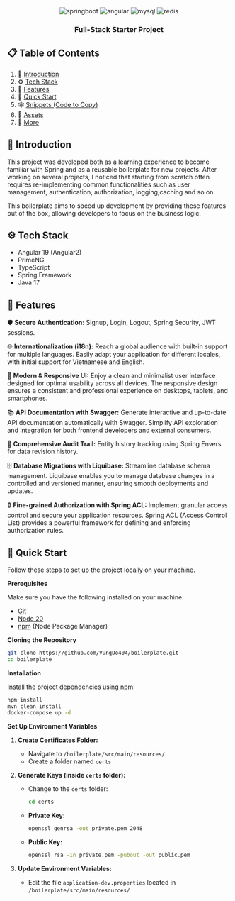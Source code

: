 <div align="center">

  <div>
     <img src="https://img.shields.io/badge/SpringBoot-6DB33F?style=flat-square&logo=Spring&logoColor=white"
alt="springboot" />
<img src="https://img.shields.io/badge/Angular-DD0031?style=flat-square&logo=angular&logoColor=white"
alt="angular" />
<img src="https://img.shields.io/badge/MySQL-4479A1?style=flat-square&logo=mysql&logoColor=fff" alt="mysql" />
<img src="https://img.shields.io/badge/Redis-%23DD0031.svg?style=flat-square&logo=redis&logoColor=white" alt="redis" />
  </div>

<h3 align="center">Full-Stack Starter Project</h3>

</div>

## 📋 <a name="table">Table of Contents</a>

1. 🤖 [Introduction](#introduction)
2. ⚙️ [Tech Stack](#tech-stack)
3. 🔋 [Features](#features)
4. 🤸 [Quick Start](#quick-start)
5. 🕸️ [Snippets (Code to Copy)](#snippets)
6. 🔗 [Assets](#links)
7. 🚀 [More](#more)

## <a name="introduction">🤖 Introduction</a>

This project was developed both as a learning experience to become familiar with Spring and as a reusable boilerplate
for new projects.
After working on several projects, I noticed that starting from scratch often requires re-implementing common
functionalities such as user management, authentication, authorization, logging,caching and so on.

This boilerplate aims
to speed up development by providing these features out of the box, allowing developers to focus on the business logic.

## <a name="tech-stack">⚙️ Tech Stack</a>

- Angular 19 (Angular2)
- PrimeNG
- TypeScript
- Spring Framework
- Java 17

## <a name="features">🔋 Features</a>

🛡️ **Secure Authentication:** Signup, Login, Logout, Spring Security, JWT sessions.

🌐 **Internationalization (i18n):**  Reach a global audience with built-in support for multiple languages. Easily adapt
your application for different locales, with initial support for Vietnamese and English.

🎨 **Modern & Responsive UI:**  Enjoy a clean and minimalist user interface designed for optimal usability across all
devices. The responsive design ensures a consistent and professional experience on desktops, tablets, and smartphones.

📚 **API Documentation with Swagger:**  Generate interactive and up-to-date API documentation automatically with
Swagger. Simplify API exploration and integration for both frontend developers and external consumers.

🔄 **Comprehensive Audit Trail:**  Entity history tracking using Spring Envers for data revision history.

🗄️ **Database Migrations with Liquibase:**  Streamline database schema management. Liquibase enables you to manage
database changes in a controlled and versioned manner, ensuring smooth deployments and updates.

🔒 **Fine-grained Authorization with Spring ACL:** Implement granular access control and secure your application
resources. Spring ACL (Access Control List) provides a powerful framework for defining and enforcing authorization
rules.

## <a name="quick-start">🤸 Quick Start</a>

Follow these steps to set up the project locally on your machine.

**Prerequisites**

Make sure you have the following installed on your machine:

- [Git](https://git-scm.com/)
- [Node 20](https://nodejs.org/en/blog/release/v20.16.0)
- [npm](https://www.npmjs.com/) (Node Package Manager)

**Cloning the Repository**

```bash
git clone https://github.com/VungDo404/boilerplate.git
cd boilerplate
```

**Installation**

Install the project dependencies using npm:

```bash
npm install
mvn clean install
docker-compose up -d
```

**Set Up Environment Variables**

1. **Create Certificates Folder:**
    - Navigate to `/boilerplate/src/main/resources/`
    - Create a folder named `certs`

2. **Generate Keys (inside `certs` folder):**
    - Change to the `certs` folder:
      ```bash
      cd certs
      ```
    - **Private Key:**
      ```bash
      openssl genrsa -out private.pem 2048
      ```
    - **Public Key:**
      ```bash
      openssl rsa -in private.pem -pubout -out public.pem
      ```

3. **Update Environment Variables:**
    - Edit the file `application-dev.properties` located in `/boilerplate/src/main/resources/`
